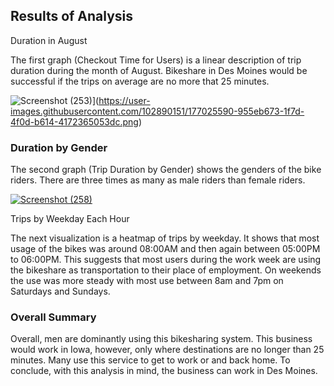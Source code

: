 
## Results of Analysis
Duration in August

The first graph (Checkout Time for Users) is a linear description of trip duration during the month of August.  Bikeshare in Des Moines would be successful if the trips on average are no more that 25 minutes.

![Screenshot (253)](https://user-images.githubusercontent.com/102890151/177025590-955eb673-1f7d-4f0d-b614-4172365053dc.png)](https://user-images.githubusercontent.com/102890151/177025590-955eb673-1f7d-4f0d-b614-4172365053dc.png)

### Duration by Gender

The second graph (Trip Duration by Gender) shows the genders of the bike riders. There are three times as many as male riders than female riders.

[![Screenshot (258)](https://user-images.githubusercontent.com/102890151/177025754-0dd0e606-a350-4230-8bec-fa50fdddf2a3.png)](https://user-images.githubusercontent.com/102890151/177025754-0dd0e606-a350-4230-8bec-fa50fdddf2a3.png)

Trips by Weekday Each Hour

The next visualization is a heatmap of trips by weekday. It shows that most usage of the bikes was around 08:00AM and then again between 05:00PM to 06:00PM. This suggests that most users during the work week are using the bikeshare as transportation to their place of employment. On weekends the use was more steady with most use between 8am and 7pm on Saturdays and Sundays.



### Overall Summary
Overall, men are dominantly using this bikesharing system. This business would work in Iowa, however, only where destinations are no longer than 25 minutes. Many use this service to get to work or and back home. To conclude, with this analysis in mind, the business can work in Des Moines. 
